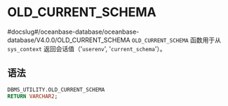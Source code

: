 OLD_CURRENT_SCHEMA 
=======================================
#docslug#/oceanbase-database/oceanbase-database/V4.0.0/OLD_CURRENT_SCHEMA
`OLD_CURRENT_SCHEMA` 函数用于从 `sys_context` 返回会话值（'`userenv`', '`current_schema`'）。

语法 
-----------------------

```sql
DBMS_UTILITY.OLD_CURRENT_SCHEMA 
RETURN VARCHAR2;
```


